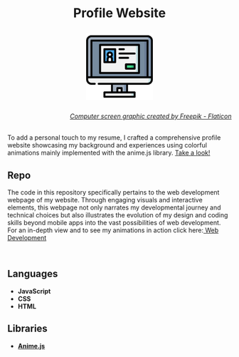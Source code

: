 <h1 align = "center"> 
   <p align="center" >Profile Website</p>
 <p align = "center"><img align ="center" alt="Profile Website Graphic" width="150px" src="images/image_d.png" /></p>

</h1> 
<div align = "right">
  <a href="https://www.flaticon.com/free-icons/computer" title="computer icons"><i>Computer screen graphic created by Freepik - Flaticon</i></a>
</div>
<br>
<p>
To add a personal touch to my resume, I crafted a comprehensive profile website  showcasing my background and experiences using colorful animations mainly implemented with the anime.js library. <a href="https://abhat.io/">Take a look!</a></p>

 <h2>Repo</h2>
The code in this repository specifically pertains to the web development webpage of my website. Through engaging visuals and interactive elements, this webpage not only narrates my developmental journey and technical choices but also illustrates the evolution of my design and coding skills beyond mobile apps into the vast possibilities of web development. For an in-depth view and to see my animations in action click here:<a href="https://abhat.io/app/software/web/web.html"> Web Development</a>


<br /></p>


<h2>Languages</h2>

- <b>JavaScript</b> 
- <b>CSS</b>
- <b>HTML</b>
<h2>Libraries</h2>

- <b><a href="https://animejs.com/">Anime.js</a></b>
